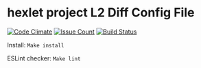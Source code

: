 # hexlet project L2 Diff Config File

[![Code Climate](https://codeclimate.com/github/guar47/project-lvl2-s13/badges/gpa.svg)](https://codeclimate.com/github/guar47/project-lvl2-s13)
[![Issue Count](https://codeclimate.com/github/guar47/project-lvl2-s13/badges/issue_count.svg)](https://codeclimate.com/github/guar47/project-lvl2-s13)
[![Build Status](https://travis-ci.org/guar47/project-lvl2-s13.svg?branch=master)](https://travis-ci.org/guar47/project-lvl2-s13)


Install: `Make install`

ESLint checker: `Make lint`
